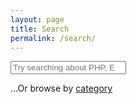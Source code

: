 ```yaml
---
layout: page
title: Search
permalink: /search/
---
```


<div id="search-container">
    <div>
        <input type="search" id="search-input" placeholder="Try searching about PHP, Eloquent, PWA,..">
        <p class="search-categories">
            ...Or browse by <a title="Categories" href="/categories">category</a>
        </p>
    </div>
    <ul id="results-container"></ul>
</div>

<script src="/js/simple-jekyll-search.min.js" type="text/javascript"></script>

<script>
    function getURLParameter(e) {
        let params = (new URL(document.location)).searchParams;
        return params.get('q');
    }

    let element = '';
    element =  document.getElementById('search-input');
    element.focus();

    if (getURLParameter('q') !== '') {
        element.value = getURLParameter('q');
    }

    SimpleJekyllSearch({
        searchInput: document.getElementById('search-input'),
        resultsContainer: document.getElementById('results-container'),
        searchResultTemplate: '<div style="text-align: left !important;"><a href="{url}"><h1 style="text-align:left !important;">{title}</h1></a><span style="text-align:left !important;">{date}</span></div>',
        json: '/search.json'
    });
</script>